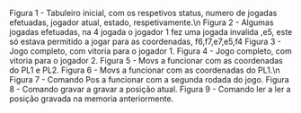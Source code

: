 Figura 1 - Tabuleiro inicial, com os respetivos status, numero de jogadas efetuadas, jogador atual, estado, respetivamente.\n
Figura 2 - Algumas jogadas efetuadas, na 4 jogada o jogador 1 fez uma jogada invalida ,e5, este só estava permitido a jogar para as coordenadas, f6,f7,e7,e5,f4
Figura 3 - Jogo completo, com vitoria para o jogador 1.
Figura 4 - Jogo completo, com vitoria para o jogador 2.
Figura 5 - Movs a funcionar com as coordenadas do PL1 e PL2.
Figura 6 - Movs a funcionar com as coordenadas do PL1.\n
Figura 7 - Comando Pos a funcionar com a segunda rodada do jogo.
Figura 8 - Comando gravar a gravar a posição atual.
Figura 9 - Comando ler a ler a posição gravada na memoria anteriormente.
